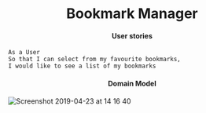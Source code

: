 <h1 align='center'>
Bookmark Manager
</h1>

<h4 align='center'>
User stories
</h4>

``` 
As a User
So that I can select from my favourite bookmarks,
I would like to see a list of my bookmarks
```
<h4 align='center'>
Domain Model
</h4>


![Screenshot 2019-04-23 at 14 16 40](https://user-images.githubusercontent.com/44544977/56584109-f46f8e80-65d2-11e9-9e8a-1277510bf339.png)